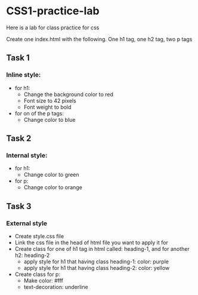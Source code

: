 # CSS1-practice-lab
Here is a lab for class practice for css

Create one index.html with the following.
One h1 tag, one h2 tag, two p tags

## Task 1
### Inline style: 
* for h1:
    * Change the background color to red
    * Font size to 42 pixels
    * Font weight to bold
* for on of the p tags:
    * Change color to blue 

## Task 2
### Internal style: 
* for h1:
    * Change color to green
* for p:
    * Change color to orange


## Task 3
### External style
* Create style.css file 
* Link the css file in the head of html file you want to apply it for
* Create class for one of h1 tag in html called: heading-1, and for another h2: heading-2
    * apply style for h1 that having class heading-1: color: purple
    * apply style for h1 that having class heading-2: color: yellow
* Create class for p:
    * Make color: #fff
    * text-decoration: underline
